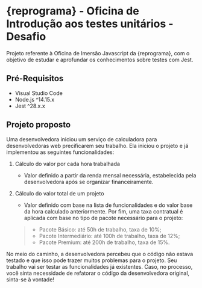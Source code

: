 # {reprograma} - Oficina de Introdução aos testes unitários - Desafio

Projeto referente à Oficina de Imersão Javascript da {reprograma}, com o objetivo de estudar e aprofundar os conhecimentos sobre testes com Jest.

## Pré-Requisitos
  - Visual Studio Code
  - Node.js ^14.15.x
  - Jest ^28.x.x

## Projeto proposto
Uma desenvolvedora iniciou um serviço de calculadora para desenvolvedoras web precificarem seu trabalho. Ela iniciou o projeto e já implementou as seguintes funcionalidades:

  1. Cálculo do valor por cada  hora trabalhada
      - Valor definido a partir da renda mensal necessária, estabelecida pela desenvolvedora após se organizar financeiramente.

  2. Cálculo do valor total de um projeto
      - Valor definido com base na lista de funcionalidades e do valor base da hora calculado anteriormente. Por fim, uma taxa contratual é aplicada com base no tipo de pacote necessário para o projeto:
      > - Pacote Básico: até 50h de trabalho, taxa de 10%;
      > - Pacote Intermediário: até 100h de trabalho, taxa de 12%;
      > - Pacote Premium: até 200h de trabalho, taxa de 15%.

No meio do caminho, a desenvolvedora percebeu que o código não estava testado e que isso pode trazer muitos problemas para o projeto. Seu trabalho vai ser testar as funcionalidades já existentes. Caso, no processo, você sinta necessidade de refatorar o código da desenvolvedora original, sinta-se à vontade!

